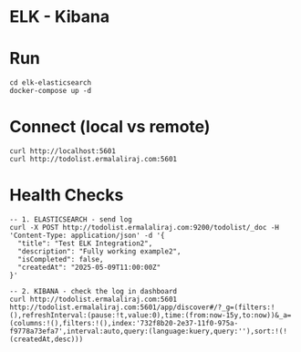 # ELK - Kibana

# Run
    cd elk-elasticsearch
	docker-compose up -d

# Connect (local vs remote)
	curl http://localhost:5601
    curl http://todolist.ermalaliraj.com:5601

# Health Checks
    -- 1. ELASTICSEARCH - send log
	curl -X POST http://todolist.ermalaliraj.com:9200/todolist/_doc -H 'Content-Type: application/json' -d '{
      "title": "Test ELK Integration2",
      "description": "Fully working example2",
      "isCompleted": false,
      "createdAt": "2025-05-09T11:00:00Z"
    }'

    -- 2. KIBANA - check the log in dashboard
    curl http://todolist.ermalaliraj.com:5601
    http://todolist.ermalaliraj.com:5601/app/discover#/?_g=(filters:!(),refreshInterval:(pause:!t,value:0),time:(from:now-15y,to:now))&_a=(columns:!(),filters:!(),index:'732f8b20-2e37-11f0-975a-f9778a73efa7',interval:auto,query:(language:kuery,query:''),sort:!(!(createdAt,desc)))
